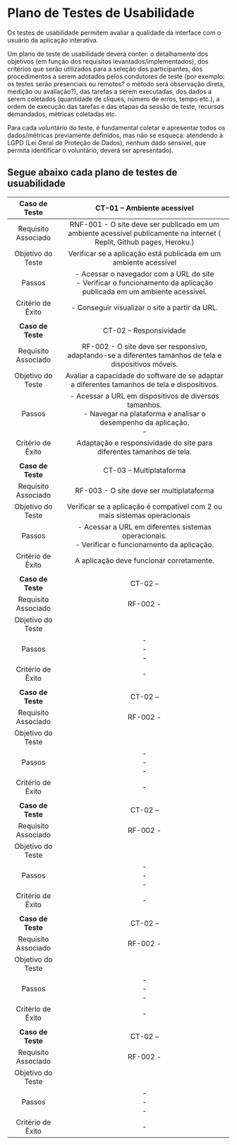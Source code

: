 # Plano de Testes de Usabilidade

Os testes de usabilidade permitem avaliar a qualidade da interface com o usuário da aplicação interativa.

Um plano de teste de usabilidade deverá conter: o detalhamento dos objetivos (em função dos requisitos levantados/implementados), dos critérios que serão utilizados para a seleção dos participantes, dos procedimentos a serem adotados pelos condutores de teste (por exemplo: os testes serão presenciais ou remotos? o método será observação direta, medição ou avaliação?), das tarefas a serem executadas, dos dados a serem coletados (quantidade de cliques, número de erros, tempo etc.), a ordem de execução das tarefas e das etapas da sessão de teste, recursos demandados, métricas coletadas etc.

Para cada voluntário do teste, é fundamental coletar e apresentar todos os dados/métricas previamente definidos, mas não se esqueça: atendendo à LGPD (Lei Geral de Proteção de Dados), nenhum dado sensível, que permita identificar o voluntário, deverá ser apresentado).

## Segue abaixo cada plano de testes de usuabilidade 

| **Caso de Teste** 	| CT-01 – Ambiente acessível	|
|:---:	|:---:	|
|Requisito Associado | RNF-001	- O site deve ser publicado em um ambiente acessível publicamente na internet ( Replit, Github pages, Heroku.) |
| Objetivo do Teste 	| Verificar se a aplicação está publicada em um ambiente acessível |
| Passos 	| - Acessar o navegador com a URL do site <br> - Verificar o funcionamento da aplicação publicada em um ambiente acessível.|
|Critério de Êxito | - Conseguir visualizar o site a partir da URL. |
|  	|  	|
| **Caso de Teste** 	| CT-02 – Responsividade	|
|Requisito Associado | RF-002	- O site deve ser responsivo, adaptando-se a diferentes tamanhos de tela e dispositivos móveis.  |
| Objetivo do Teste 	| Avaliar a capacidade do software de se adaptar a diferentes tamanhos de tela e dispositivos. |
| Passos 	| - Acessar a URL em dispositivos de diversos tamanhos. <br> - Navegar na plataforma e analisar o desempenho da aplicação. <br> - |
|Critério de Êxito | Adaptação e responsividade do site para diferentes tamanhos de tela. |
|  	|  	|
| **Caso de Teste** 	| CT-03 – Multiplataforma	|
|Requisito Associado | RF-003	- O site deve ser multiplataforma |
| Objetivo do Teste 	| Verificar se a aplicação é compativel com 2 ou mais sistemas operacionais |
| Passos 	| - Acessar a URL em diferentes sistemas operacionais.  <br> - Verificar o funcionamento da aplicação. |
|Critério de Êxito | A aplicação deve funcionar corretamente. |
|  	|  	|
| **Caso de Teste** 	| CT-02 – 	|
|Requisito Associado | RF-002	-  |
| Objetivo do Teste 	|  |
| Passos 	| -  <br> - <br> - |
|Critério de Êxito | - |
|  	|  	|
| **Caso de Teste** 	| CT-02 – 	|
|Requisito Associado | RF-002	-  |
| Objetivo do Teste 	|  |
| Passos 	| -  <br> - <br> - |
|Critério de Êxito | - |
|  	|  	|
| **Caso de Teste** 	| CT-02 – 	|
|Requisito Associado | RF-002	-  |
| Objetivo do Teste 	|  |
| Passos 	| -  <br> - <br> - |
|Critério de Êxito | - |
|  	|  	|
| **Caso de Teste** 	| CT-02 – 	|
|Requisito Associado | RF-002	-  |
| Objetivo do Teste 	|  |
| Passos 	| -  <br> - <br> - |
|Critério de Êxito | - |
|  	|  	|
| **Caso de Teste** 	| CT-02 – 	|
|Requisito Associado | RF-002	-  |
| Objetivo do Teste 	|  |
| Passos 	| -  <br> - <br> - |
|Critério de Êxito | - |

